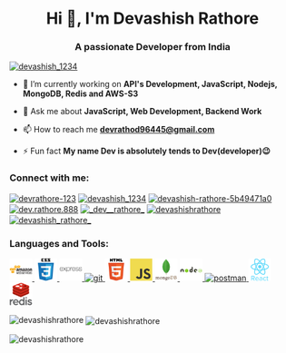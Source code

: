 <h1 align="center">Hi 👋, I'm Devashish Rathore</h1>
<h3 align="center">A passionate Developer from India</h3>

<p align="left"> <a href="https://twitter.com/devashish_1234" target="blank"><img src="https://img.shields.io/twitter/follow/devashish_1234?logo=twitter&style=for-the-badge" alt="devashish_1234" /></a> </p>

- 🔭 I’m currently working on **API's Development, JavaScript, Nodejs, MongoDB, Redis and AWS-S3**

- 💬 Ask me about **JavaScript, Web Development, Backend Work**

- 📫 How to reach me **devrathod96445@gmail.com**

- ⚡ Fun fact **My name Dev is absolutely tends to Dev(developer)😉**

<h3 align="left">Connect with me:</h3>
<p align="left">
<a href="https://codepen.io/devrathore-123" target="blank"><img align="center" src="https://raw.githubusercontent.com/rahuldkjain/github-profile-readme-generator/master/src/images/icons/Social/codepen.svg" alt="devrathore-123" height="30" width="40" /></a>
<a href="https://twitter.com/devashish_1234" target="blank"><img align="center" src="https://raw.githubusercontent.com/rahuldkjain/github-profile-readme-generator/master/src/images/icons/Social/twitter.svg" alt="devashish_1234" height="30" width="40" /></a>
<a href="https://linkedin.com/in/devashish-rathore-5b49471a0" target="blank"><img align="center" src="https://raw.githubusercontent.com/rahuldkjain/github-profile-readme-generator/master/src/images/icons/Social/linked-in-alt.svg" alt="devashish-rathore-5b49471a0" height="30" width="40" /></a>
<a href="https://fb.com/dev.rathore.888" target="blank"><img align="center" src="https://raw.githubusercontent.com/rahuldkjain/github-profile-readme-generator/master/src/images/icons/Social/facebook.svg" alt="dev.rathore.888" height="30" width="40" /></a>
<a href="https://instagram.com/_dev__rathore_" target="blank"><img align="center" src="https://raw.githubusercontent.com/rahuldkjain/github-profile-readme-generator/master/src/images/icons/Social/instagram.svg" alt="_dev__rathore_" height="30" width="40" /></a>
<a href="https://www.hackerrank.com/devashishrathore" target="blank"><img align="center" src="https://raw.githubusercontent.com/rahuldkjain/github-profile-readme-generator/master/src/images/icons/Social/hackerrank.svg" alt="devashishrathore" height="30" width="40" /></a>
<a href="https://www.leetcode.com/devashish_rathore_" target="blank"><img align="center" src="https://raw.githubusercontent.com/rahuldkjain/github-profile-readme-generator/master/src/images/icons/Social/leet-code.svg" alt="devashish_rathore_" height="30" width="40" /></a>
</p>

<h3 align="left">Languages and Tools:</h3>
<p align="left"> <a href="https://aws.amazon.com" target="_blank" rel="noreferrer"> <img src="https://raw.githubusercontent.com/devicons/devicon/master/icons/amazonwebservices/amazonwebservices-original-wordmark.svg" alt="aws" width="40" height="40"/> </a> <a href="https://www.w3schools.com/css/" target="_blank" rel="noreferrer"> <img src="https://raw.githubusercontent.com/devicons/devicon/master/icons/css3/css3-original-wordmark.svg" alt="css3" width="40" height="40"/> </a> <a href="https://expressjs.com" target="_blank" rel="noreferrer"> <img src="https://raw.githubusercontent.com/devicons/devicon/master/icons/express/express-original-wordmark.svg" alt="express" width="40" height="40"/> </a> <a href="https://git-scm.com/" target="_blank" rel="noreferrer"> <img src="https://www.vectorlogo.zone/logos/git-scm/git-scm-icon.svg" alt="git" width="40" height="40"/> </a> <a href="https://www.w3.org/html/" target="_blank" rel="noreferrer"> <img src="https://raw.githubusercontent.com/devicons/devicon/master/icons/html5/html5-original-wordmark.svg" alt="html5" width="40" height="40"/> </a> <a href="https://developer.mozilla.org/en-US/docs/Web/JavaScript" target="_blank" rel="noreferrer"> <img src="https://raw.githubusercontent.com/devicons/devicon/master/icons/javascript/javascript-original.svg" alt="javascript" width="40" height="40"/> </a> <a href="https://www.mongodb.com/" target="_blank" rel="noreferrer"> <img src="https://raw.githubusercontent.com/devicons/devicon/master/icons/mongodb/mongodb-original-wordmark.svg" alt="mongodb" width="40" height="40"/> </a> <a href="https://nodejs.org" target="_blank" rel="noreferrer"> <img src="https://raw.githubusercontent.com/devicons/devicon/master/icons/nodejs/nodejs-original-wordmark.svg" alt="nodejs" width="40" height="40"/> </a> <a href="https://postman.com" target="_blank" rel="noreferrer"> <img src="https://www.vectorlogo.zone/logos/getpostman/getpostman-icon.svg" alt="postman" width="40" height="40"/> </a> <a href="https://reactjs.org/" target="_blank" rel="noreferrer"> <img src="https://raw.githubusercontent.com/devicons/devicon/master/icons/react/react-original-wordmark.svg" alt="react" width="40" height="40"/> </a> <a href="https://redis.io" target="_blank" rel="noreferrer"> <img src="https://raw.githubusercontent.com/devicons/devicon/master/icons/redis/redis-original-wordmark.svg" alt="redis" width="40" height="40"/> </a> </p>

<p><img align="left" src="https://github-readme-stats.vercel.app/api/top-langs?username=devashishrathore&show_icons=true&locale=en&layout=compact" alt="devashishrathore" /></p>

<p>&nbsp;<img align="center" src="https://github-readme-stats.vercel.app/api?username=devashishrathore&show_icons=true&locale=en" alt="devashishrathore" /></p>

<p><img align="center" src="https://github-readme-streak-stats.herokuapp.com/?user=devashishrathore&" alt="devashishrathore" /></p>
